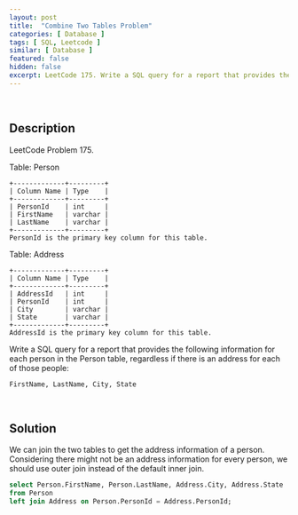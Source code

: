 ```yaml
---
layout: post
title:  "Combine Two Tables Problem"
categories: [ Database ]
tags: [ SQL, Leetcode ]
similar: [ Database ]
featured: false
hidden: false
excerpt: LeetCode 175. Write a SQL query for a report that provides the following information for each person in the Person table,
---
```


<br />

## Description

LeetCode Problem 175. 

Table: Person

```
+-------------+---------+
| Column Name | Type    |
+-------------+---------+
| PersonId    | int     |
| FirstName   | varchar |
| LastName    | varchar |
+-------------+---------+
PersonId is the primary key column for this table.
```

Table: Address

```
+-------------+---------+
| Column Name | Type    |
+-------------+---------+
| AddressId   | int     |
| PersonId    | int     |
| City        | varchar |
| State       | varchar |
+-------------+---------+
AddressId is the primary key column for this table.
``` 

Write a SQL query for a report that provides the following information for each person in the Person table, regardless if there is an address for each of those people:

```
FirstName, LastName, City, State
```


<br />

## Solution

We can join the two tables to get the address information of a person. Considering there might not be an address information for every person, we should use outer join instead of the default inner join.

```sql
select Person.FirstName, Person.LastName, Address.City, Address.State
from Person
left join Address on Person.PersonId = Address.PersonId;
```
